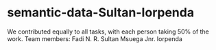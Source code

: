 # semantic-data-Sultan-Iorpenda
We contributed equally to all tasks, with each person taking 50% of the work.
Team members:
Fadi N. R. Sultan
Msuega Jnr. Iorpenda
